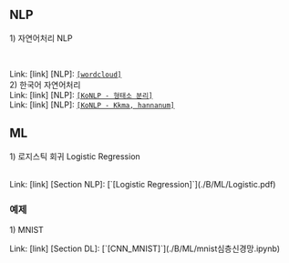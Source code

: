 ## NLP
<p> 1) 자연어처리 NLP <p/>
<br>

Link: [link]
[NLP]: [`[wordcloud]`](./NLP/wordcloud.pdf) 
<br> 
2) 한국어 자연어처리 <br> 
Link: [link]
[NLP]: [`[KoNLP - 형태소 분리]`](./NLP/KoNLP1.pdf) 
<br> 
Link: [link]
[NLP]: [`[KoNLP - Kkma, hannanum]`](./NLP/KoNLP2.pdf) 
</br> 

## ML
<p>  1) 로지스틱 회귀 Logistic Regression </p>
<br>
Link: [link]
[Section NLP]: [`[Logistic Regression]`](./B/ML/Logistic.pdf) <br>


### 예제
<p> 1) MNIST </p>
Link: [link]
[Section DL]: [`[CNN_MNIST]`](./B/ML/mnist심층신경망.ipynb)

